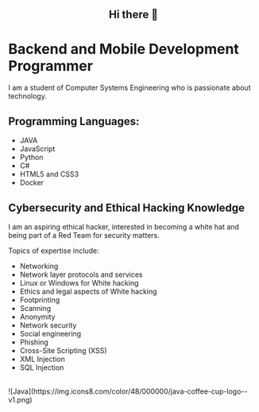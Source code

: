 ## <center> Hi there 👋 </center>

# Backend and Mobile Development Programmer

I am a student of Computer Systems Engineering who is passionate about technology.

## Programming Languages:
- JAVA
- JavaScript
- Python
- C#
- HTML5 and CSS3
- Docker

## Cybersecurity and Ethical Hacking Knowledge

I am an aspiring ethical hacker, interested in becoming a white hat and being part of a Red Team for security matters.

Topics of expertise include:
- Networking
- Network layer protocols and services
- Linux or Windows for White hacking
- Ethics and legal aspects of White hacking
- Footprinting
- Scanning
- Anonymity
- Network security
- Social engineering
- Phishing
- Cross-Site Scripting (XSS)
- XML Injection
- SQL Injection
<br>
![Java](https://img.icons8.com/color/48/000000/java-coffee-cup-logo--v1.png)

<!--
**ender346/ender346** is a ✨ _special_ ✨ repository because its `README.md` (this file) appears on your GitHub profile.

Here are some ideas to get you started:

- 🔭 I’m currently working on ...
- 🌱 I’m currently learning ...
- 👯 I’m looking to collaborate on ...
- 🤔 I’m looking for help with ...
- 💬 Ask me about ...
- 📫 How to reach me: ...
- 😄 Pronouns: ...
- ⚡ Fun fact: ...
-->

